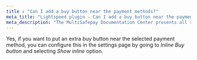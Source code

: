```yaml
---
title : "Can I add a buy button near the payment methods?"
meta_title: "Lightspeed plugin - Can I add a buy button near the payment methods?"
meta_description: "The MultiSafepay Documentation Center presents all relevant information about our Plugins and API. You can also find support pages for Payment Methods, Tools and General Questions as well as the contact details of our Support and Integration Teams."
---
```


Yes, if you want to put an extra buy button near the selected payment method, you can configure this in the settings page by going to _Inline Buy button_ and selecting _Show inline_ option.